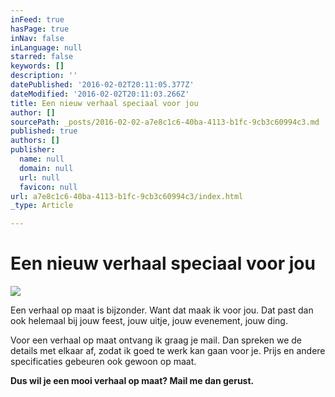 ```yaml
---
inFeed: true
hasPage: true
inNav: false
inLanguage: null
starred: false
keywords: []
description: ''
datePublished: '2016-02-02T20:11:05.377Z'
dateModified: '2016-02-02T20:11:03.266Z'
title: Een nieuw verhaal speciaal voor jou
author: []
sourcePath: _posts/2016-02-02-a7e8c1c6-40ba-4113-b1fc-9cb3c60994c3.md
published: true
authors: []
publisher:
  name: null
  domain: null
  url: null
  favicon: null
url: a7e8c1c6-40ba-4113-b1fc-9cb3c60994c3/index.html
_type: Article

---
```

# Een nieuw verhaal speciaal voor jou
![](https://the-grid-user-content.s3-us-west-2.amazonaws.com/695d4c7e-5087-4408-a4b0-53c084db9a68.png)

Een verhaal op maat is bijzonder. Want dat maak ik voor jou. Dat past dan ook helemaal bij jouw feest, jouw uitje, jouw evenement, jouw ding.

Voor een verhaal op maat ontvang ik graag je mail. Dan spreken we de details met elkaar af, zodat ik goed te werk kan gaan voor je. Prijs en andere specificaties gebeuren ook gewoon op maat.

**Dus wil je een mooi verhaal op maat?  Mail me dan gerust.**